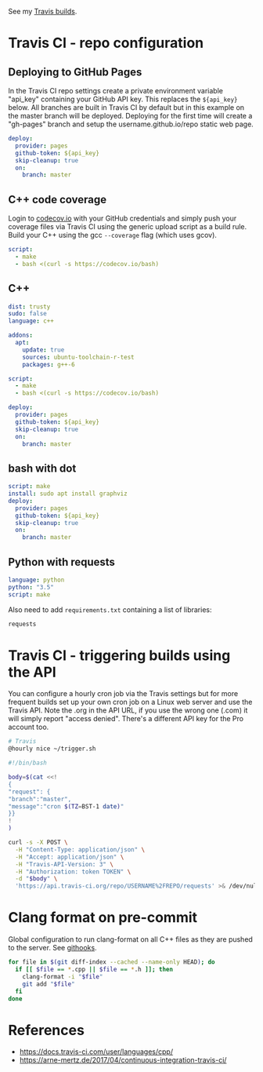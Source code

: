 See my [Travis builds](https://travis-ci.org/deanturpin).

# Travis CI - repo configuration
## Deploying to GitHub Pages
In the Travis CI repo settings create a private environment variable "api_key"
containing your GitHub API key. This replaces the ```${api_key}``` below. All
branches are built in Travis CI by default but in this example on the master
branch will be deployed. Deploying for the first time will create a "gh-pages"
branch and setup the username.github.io/repo static web page.

```yaml
deploy:
  provider: pages
  github-token: ${api_key}
  skip-cleanup: true
  on:
    branch: master
```

## C++ code coverage
Login to [codecov.io](https://codecov.io/) with your GitHub credentials and
simply push your coverage files via Travis CI using the generic upload script as
a build rule. Build your C++ using the gcc ```--coverage``` flag (which uses
gcov).

```yaml
script:
  - make
  - bash <(curl -s https://codecov.io/bash)
```

## C++
```yaml
dist: trusty
sudo: false
language: c++

addons:
  apt:
    update: true
    sources: ubuntu-toolchain-r-test
    packages: g++-6

script:
  - make
  - bash <(curl -s https://codecov.io/bash)

deploy:
  provider: pages
  github-token: ${api_key}
  skip-cleanup: true
  on:
    branch: master
```

## bash with dot
```yaml
script: make
install: sudo apt install graphviz
deploy:
  provider: pages
  github-token: ${api_key}
  skip-cleanup: true
  on:
    branch: master
```

## Python with requests
```yaml
language: python
python: "3.5"
script: make
```

Also need to add ```requirements.txt``` containing a list of libraries:
```bash
requests
```

# Travis CI - triggering builds using the API
You can configure a hourly cron job via the Travis settings but for more
frequent builds set up your own cron job on a Linux web server and use the
Travis API. Note the .org in the API URL, if you use the wrong one (.com) it
will simply report "access denied". There's a different API key for the Pro
account too.

```bash
# Travis
@hourly nice ~/trigger.sh
```

```bash
#!/bin/bash

body=$(cat <<!
{
"request": {
"branch":"master",
"message":"cron $(TZ=BST-1 date)"
}}
!
)

curl -s -X POST \
  -H "Content-Type: application/json" \
  -H "Accept: application/json" \
  -H "Travis-API-Version: 3" \
  -H "Authorization: token TOKEN" \
  -d "$body" \
  'https://api.travis-ci.org/repo/USERNAME%2FREPO/requests' >& /dev/null
```

# Clang format on pre-commit

Global configuration to run clang-format on all C++ files as they are pushed to
the server. See [githooks](https://github.com/deanturpin/githooks).

```bash
for file in $(git diff-index --cached --name-only HEAD); do
  if [[ $file == *.cpp || $file == *.h ]]; then
    clang-format -i "$file"
    git add "$file"
  fi
done
```

# References
* https://docs.travis-ci.com/user/languages/cpp/
* https://arne-mertz.de/2017/04/continuous-integration-travis-ci/
